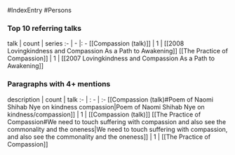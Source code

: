 #IndexEntry #Persons

### Top 10 referring talks
talk | count | series
:- | - |: -
[[Compassion (talk)]] | 1 | [[2008 Lovingkindness and Compassion As a Path to Awakening]]
[[The Practice of Compassion]] | 1 | [[2007 Lovingkindness and Compassion As a Path to Awakening]]

### Paragraphs with 4+ mentions
description | count | talk
:- | : - | :-
[[Compassion (talk)#Poem of Naomi Shihab Nye on kindness compassion\|Poem of Naomi Shihab Nye on kindness/compassion]] | 1 | [[Compassion (talk)]]
[[The Practice of Compassion#We need to touch suffering with compassion and also see the commonality and the oneness\|We need to touch suffering with compassion, and also see the commonality and the oneness]] | 1 | [[The Practice of Compassion]]

